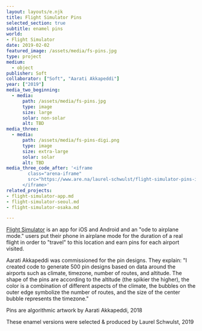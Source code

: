 ```yaml
---
layout: layouts/e.njk
title: Flight Simulator Pins
selected_section: true
subtitle: enamel pins
world:
- Flight Simulator
date: 2019-02-02
featured_image: /assets/media/fs-pins.jpg
type: project
medium:
  - object
publisher: Soft
collaborator: ["Soft", "Aarati Akkapeddi"]
year: ["2019"]
media_two_beginning:
  - media:
      path: /assets/media/fs-pins.jpg
      type: image
      size: large
      solar: non-solar
      alt: TBD
media_three:
  - media:
      path: /assets/media/fs-pins-digi.png
      type: image
      size: extra-large
      solar: solar
      alt: TBD
media_three_code_after: '<iframe 
        class="arena-iframe" 
        src="https://www.are.na/laurel-schwulst/flight-simulator-pins-in-the-wild">
      </iframe>'
related_projects:
- flight-simulator-app.md
- flight-simulator-seoul.md
- flight-simulator-osaka.md

---
```


[Flight Simulator](/e/flight-simulator-app) is an app for iOS and Android and an "ode to airplane mode." users put their phone in airplane mode for the duration of a real flight in order to "travel" to this location and earn pins for each airport visited.

Aarati Akkapeddi was commissioned for the pin designs. They explain: "I created code to generate 500 pin designs based on data around the airports such as climate, timezone, number of routes, and altitude. The shape of the pins are according to the altitude (the spikier the higher), the color is a combination of different aspects of the climate, the bubbles on the outer edge symbolize the number of routes, and the size of the center bubble represents the timezone."

Pins are algorithmic artwork by Aarati Akkapeddi, 2018

These enamel versions were selected & produced by Laurel Schwulst, 2019

<!-- <div class="small">

March 2, 2019<br>
New York City, US<br>
[Release at O-R-G](https://www.o-r-g.com/shop/flight-simulator)

July 28, 2019<br>
Osaka, Japan<br>
[Green People at pe hu](https://vg.pe.hu/2f/greenpeople.html)

August 16, 2019<br>
Seoul, South Korea<br>
Good Night Flight at Archive Bomm

September 7, 2019<br>
Den Haag, Netherlands<br>
[Left Gallery: Rite of Acccess](https://www.stroom.nl/activiteiten/tentoonstelling.php?t_id=5546871)
</div> -->